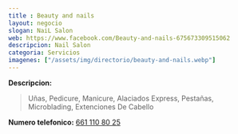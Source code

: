 ```yaml
---
title : Beauty and nails
layout: negocio
slogan: NaiL Salon
web: https://www.facebook.com/Beauty-and-nails-675673309515062
descripcion: Nail Salon
categoria: Servicios
imagenes: ["/assets/img/directorio/beauty-and-nails.webp"]
---
```


**Descripcion:**
>Uñas, Pedicure, Manicure, Alaciados Express, Pestañas, Microblading, Extenciones De Cabello

**Numero telefonico:** <a href="tel:+526611108025"> 661 110 80 25</a> 
